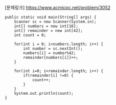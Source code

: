 [문제링크] https://www.acmicpc.net/problem/3052

	public static void main(String[] args) {
		Scanner sc = new Scanner(System.in);
        int[] numbers = new int[10];
        int[] remainder = new int[42];
        int count = 0;
        
        for(int i = 0; i<numbers.length; i++) {
        	int number = sc.nextInt();
        	numbers[i] = number%42;
        	remainder[numbers[i]]++;
        }
        
        for(int i=0; i<remainder.length; i++) {
        	if(remainder[i] !=0) {
        		count++;
        	}
        }
        System.out.println(count);
	}
